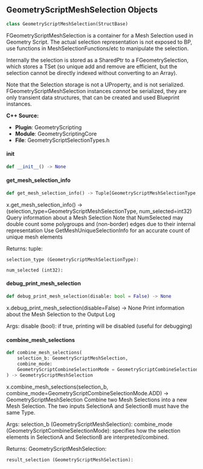 ## GeometryScriptMeshSelection Objects

```python
class GeometryScriptMeshSelection(StructBase)
```

FGeometryScriptMeshSelection is a container for a Mesh Selection used in Geometry Script.
The actual selection representation is not exposed to BP,
use functions in MeshSelectionFunctions/etc to manipulate the selection.

Internally the selection is stored as a SharedPtr to a FGeometrySelection, which
stores a TSet (so unique add and remove are efficient, but the selection cannot
be directly indexed without converting to an Array).

Note that the Selection storage is not a UProperty, and is not
serialized. FGeometryScriptMeshSelection instances *cannot* be serialized,
they are only transient data structures, that can be created and used Blueprint instances.

**C++ Source:**

- **Plugin**: GeometryScripting
- **Module**: GeometryScriptingCore
- **File**: GeometryScriptSelectionTypes.h

<a id="unreal.GeometryScriptMeshSelection.__init__"></a>

#### __init__

```python
def __init__() -> None
```

<a id="unreal.GeometryScriptMeshSelection.get_mesh_selection_info"></a>

#### get_mesh_selection_info

```python
def get_mesh_selection_info() -> Tuple[GeometryScriptMeshSelectionType, int]
```

x.get_mesh_selection_info() -> (selection_type=GeometryScriptMeshSelectionType, num_selected=int32)
Query information about a Mesh Selection
Note that NumSelected may double count some polygroups and (non-border) edges due to their internal representation
Use GetMeshUniqueSelectionInfo for an accurate count of unique mesh elements

Returns:
    tuple: 

    selection_type (GeometryScriptMeshSelectionType): 

    num_selected (int32):

<a id="unreal.GeometryScriptMeshSelection.debug_print_mesh_selection"></a>

#### debug_print_mesh_selection

```python
def debug_print_mesh_selection(disable: bool = False) -> None
```

x.debug_print_mesh_selection(disable=False) -> None
Print information about the Mesh Selection to the Output Log

Args:
    disable (bool): if true, printing will be disabled (useful for debugging)

<a id="unreal.GeometryScriptMeshSelection.combine_mesh_selections"></a>

#### combine_mesh_selections

```python
def combine_mesh_selections(
    selection_b: GeometryScriptMeshSelection,
    combine_mode:
    GeometryScriptCombineSelectionMode = GeometryScriptCombineSelectionMode.ADD
) -> GeometryScriptMeshSelection
```

x.combine_mesh_selections(selection_b, combine_mode=GeometryScriptCombineSelectionMode.ADD) -> GeometryScriptMeshSelection
Combine two Mesh Selections into a new Mesh Selection.
The two inputs SelectionA and SelectionB must have the same Type.

Args:
    selection_b (GeometryScriptMeshSelection): 
    combine_mode (GeometryScriptCombineSelectionMode): specifies how the selection elements in SelectionA and SelectionB are interpreted/combined.

Returns:
    GeometryScriptMeshSelection: 

    result_selection (GeometryScriptMeshSelection):

<a id="unreal.GeometryScriptCopyMeshFromAssetOptions"></a>